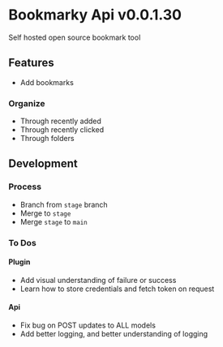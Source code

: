 # Bookmarky Api v0.0.1.30
Self hosted open source bookmark tool

## Features
 - Add bookmarks

### Organize
 - Through recently added
 - Through recently clicked
 - Through folders

## Development
### Process
 - Branch from `stage` branch
 - Merge to `stage`
 - Merge `stage` to `main`



### To Dos
#### Plugin
 - Add visual understanding of failure or success
 - Learn how to store credentials and fetch token on request

#### Api
 - Fix bug on POST updates to ALL models
 - Add better logging, and better understanding of logging
 